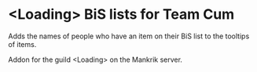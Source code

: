 # \<Loading\> BiS lists for Team Cum

Adds the names of people who have an item on their BiS list to the tooltips of items.

Addon for the guild \<Loading\> on the Mankrik server.
